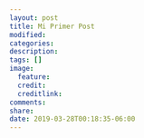 ```yaml
---
layout: post
title: Mi Primer Post
modified:
categories:
description:
tags: []
image:
  feature:
  credit:
  creditlink:
comments:
share:
date: 2019-03-28T00:18:35-06:00
---
```


